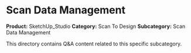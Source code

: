 # Scan Data Management

**Product:** SketchUp_Studio
**Category:** Scan To Design
**Subcategory:** Scan Data Management

This directory contains Q&A content related to this specific subcategory.
